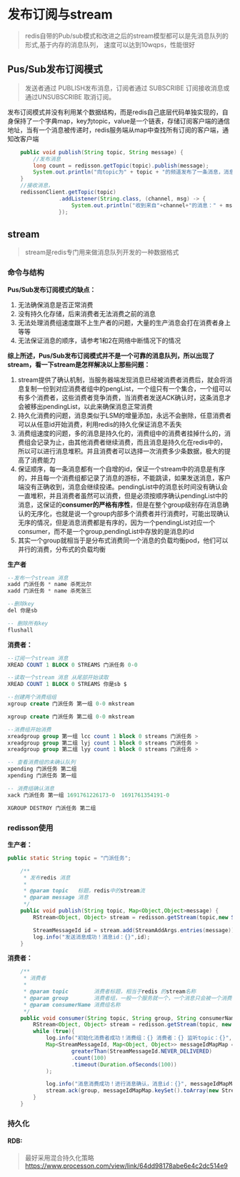# 发布订阅与stream
> redis自带的Pub/sub模式和改进之后的stream模型都可以是先消息队列的形式,基于内存的消息队列， 速度可以达到10wqps，性能很好

## Pus/Sub发布订阅模式
> 发送者通过 PUBLISH发布消息，订阅者通过 SUBSCRIBE 订阅接收消息或通过UNSUBSCRIBE 取消订阅。

发布订阅模式并没有利用某个数据结构，而是redis自己底层代码单独实现的，自身保持了一个字典map，key为topic，value是一个链表，存储订阅客户端的通信地址，当有一个消息被传递时，redis服务端从map中查找所有订阅的客户端，通知改客户端

```java
    public void publish(String topic, String message) {
        //发布消息
        long count = redisson.getTopic(topic).publish(message);
        System.out.println("向topic为" + topic + "的频道发布了一条消息，消息内容为：" + message + "，该消息被" + count + "个订阅者接收到");
    }
    //接收消息，
    redissonClient.getTopic(topic)
                .addListener(String.class, (channel, msg) -> {
                    System.out.println("收到来自"+channel+"的消息：" + msg);
                });
```

## stream
> stream是redis专门用来做消息队列开发的一种数据格式

### 命令与结构
**Pus/Sub发布订阅模式的缺点：**
1. 无法确保消息是否正常消费
2. 没有持久化存储，后来消费者无法消费之前的消息
3. 无法处理消费组速度跟不上生产者的问题，大量的生产消息会打在消费者身上 等等
4. 无法保证消息的顺序，请参考1和2在网络中断情况下的情况

**综上所述，Pus/Sub发布订阅模式并不是一个可靠的消息队列，所以出现了stream，看一下stream是怎样解决以上那些问题：**

1. stream提供了确认机制，当服务器端发现消息已经被消费者消费后，就会将消息复制一份到对应消费者组中的pengList，一个组只有一个集合，一个组可以有多个消费者，这些消费者竞争消费，当消费者发送ACK确认时，这条消息才会被移出pendingList，以此来确保消息正常消费
2. 持久化消费的问题，消息类似于LSM的增量添加，永远不会删除，任意消费者可以从任意id开始消费，利用redis的持久化保证消息不丢失
3. 消费组速度的问题，多的消息是持久化的，消费组中的消费者挂掉什么的，消费组会记录为止，由其他消费者继续消费，而且消息是持久化在redis中的，所以可以进行消息堆积。并且消费者可以选择一次消费多少条数据，极大的提高了消费能力
4. 保证顺序，每一条消息都有一个自增的id，保证一个stream中的消息是有序的，并且每一个消费组都记录了消息的游标，不能跳读，如果发送消息，客户端没有正确收到，消息会继续投递。pendingList中的消息长时间没有确认会一直堆积，并且消费者虽然可以消费，但是必须按顺序确认pendingList中的消息，这保证的**consumer的严格有序性**，但是在整个group级别存在消息确认的无序化，也就是说一个group内部多个消费者并行消费时，可能出现确认无序的情况，但是消息消费都是有序的，因为一个pendingList对应一个consumer，而不是一个group,pendingList中存放的是消息的id
5. 其实一个group就相当于是分布式消费同一个消息的负载均衡pod，他们可以并行的消费，分布式的负载均衡
   
**生产者**
```sql
--发布一个stream 消息
xadd 门派任务 * name 杀死比尔
xadd 门派任务 * name 杀死张三

--删除key
del 你是sb

-- 删除所有key
flushall
```
**消费者：**
```sql
--订阅一个stream 消息
XREAD COUNT 1 BLOCK 0 STREAMS 门派任务 0-0

--读取一个stream 消息 从尾部开始读取
XREAD COUNT 1 BLOCK 0 STREAMS 你是sb $

--创建两个消费组组
xgroup create 门派任务 第一组 0-0 mkstream

xgroup create 门派任务 第二组 0-0 mkstream

--消费组开始消费
xreadgroup group 第一组 lcc count 1 block 0 streams 门派任务 >
xreadgroup group 第二组 lyj count 1 block 0 streams 门派任务 >
xreadgroup group 第二组 lyy count 1 block 0 streams 门派任务 >

-- 查看消费组的未确认队列
xpending 门派任务 第二组
xpending 门派任务 第一组

-- 消费组确认消息
xack 门派任务 第一组 1691761226173-0  1691761354191-0

XGROUP DESTROY 门派任务 第二组
```
### redisson使用

**生产者：**
```java
public static String topic = "门派任务";

    /**
     * 发布redis 消息
     *
     * @param topic   标题，redis中的stream流
     * @param message 消息
     */
    public void publish(String topic, Map<Object,Object>message) {
        RStream<Object, Object> stream = redisson.getStream(topic,new StringCodec());

        StreamMessageId id = stream.add(StreamAddArgs.entries(message));
        log.info("发送消息成功！消息id：{}",id);
    }
```
**消费者：**
```java
    /**
     * 消费者
     *
     * @param topic        消费者标题，相当于redis 的stream名称
     * @param group        消费者组，一般一个服务就一个，一个消息只会被一个消费者消费
     * @param consumerName 消费组名称
     */
    public void consumer(String topic, String group, String consumerName) {
        RStream<Object, Object> stream = redisson.getStream(topic, new StringCodec());
        while (true){
            log.info("初始化消费者成功！消费组：{} 消费者：{} 监听topic：{}", groupName, streamName, StreamPublisher.topic);
            Map<StreamMessageId, Map<Object, Object>> messageIdMapMap = stream.readGroup(group, consumerName, StreamReadGroupArgs.
                    greaterThan(StreamMessageId.NEVER_DELIVERED)
                    .count(100)
                    .timeout(Duration.ofSeconds(100))
            );

            log.info("消息消费成功！进行消息确认，消息id：{}", messageIdMapMap.keySet());
            stream.ack(group, messageIdMapMap.keySet().toArray(new StreamMessageId[0]));
        }
    }
```

### 持久化

#### RDB: 
> 最好采用混合持久化策略 https://www.processon.com/view/link/64dd98178abe6e4c2dc514e9
